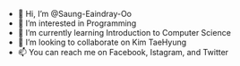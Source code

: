 - 👋 Hi, I’m @Saung-Eaindray-Oo
- 👀 I’m interested in Programming
- 🌱 I’m currently learning Introduction to Computer Science
- 💞️ I’m looking to collaborate on Kim TaeHyung
- 📫 You can reach me on Facebook, Istagram, and Twitter

<!---
Saung-Eaindray-Oo/Saung-Eaindray-Oo is a ✨ special ✨ repository because its `README.md` (this file) appears on your GitHub profile.
You can click the Preview link to take a look at your changes.
--->
